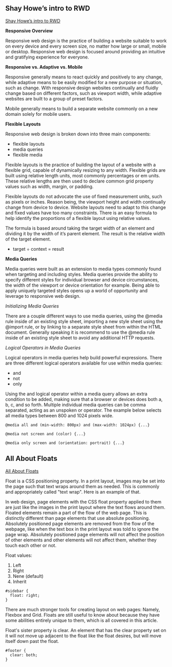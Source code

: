 ## Shay Howe’s intro to RWD

[Shay Howe’s intro to RWD](https://learn.shayhowe.com/advanced-html-css/responsive-web-design/)

**Responsive Overview**

Responsive web design is the practice of building a website suitable to work on every device and every screen size, no matter how large or small, mobile or desktop. Responsive web design is focused around providing an intuitive and gratifying experience for everyone. 

**Responsive vs. Adaptive vs. Mobile**

 Responsive generally means to react quickly and positively to any change, while adaptive means to be easily modified for a new purpose or situation, such as change. With responsive design websites continually and fluidly change based on different factors, such as viewport width, while adaptive websites are built to a group of preset factors. 

Mobile generally means to build a separate website commonly on a new domain solely for mobile users. 

**Flexible Layouts**

Responsive web design is broken down into three main components:
- flexible layouts
- media queries
- flexible media 

Flexible layouts is the practice of building the layout of a website with a flexible grid, capable of dynamically resizing to any width. Flexible grids are built using relative length units, most commonly percentages or em units. These relative lengths are then used to declare common grid property values such as width, margin, or padding.

Flexible layouts do not advocate the use of fixed measurement units, such as pixels or inches. Reason being, the viewport height and width continually change from device to device. Website layouts need to adapt to this change and fixed values have too many constraints. There is an easy formula to help identify the proportions of a flexible layout using relative values.

The formula is based around taking the target width of an element and dividing it by the width of it’s parent element. The result is the relative width of the target element. 

- target ÷ context = result


**Media Queries**

Media queries were built as an extension to media types commonly found when targeting and including styles. Media queries provide the ability to specify different styles for individual browser and device circumstances, the width of the viewport or device orientation for example. Being able to apply uniquely targeted styles opens up a world of opportunity and leverage to responsive web design.

_Initializing Media Queries_

There are a couple different ways to use media queries, using the @media rule inside of an existing style sheet, importing a new style sheet using the @import rule, or by linking to a separate style sheet from within the HTML document. Generally speaking it is recommend to use the @media rule inside of an existing style sheet to avoid any additional HTTP requests.

_Logical Operators in Media Queries_

Logical operators in media queries help build powerful expressions. There are three different logical operators available for use within media queries:
- and
- not
- only

Using the and logical operator within a media query allows an extra condition to be added, making sure that a browser or devices does both a, b, c, and so forth. Multiple individual media queries can be comma separated, acting as an unspoken or operator. The example below selects all media types between 800 and 1024 pixels wide.

```
@media all and (min-width: 800px) and (max-width: 1024px) {...}
```

```
@media not screen and (color) {...}
```

```
@media only screen and (orientation: portrait) {...}
```

## All About Floats

[All About Floats](https://css-tricks.com/all-about-floats/)

Float is a CSS positioning property. In a print layout, images may be set into the page such that text wraps around them as needed. This is commonly and appropriately called "text wrap". Here is an example of that.

In web design, page elements with the CSS float property applied to them are just like the images in the print layout where the text flows around them. Floated elements remain a part of the flow of the web page. This is distinctly different than page elements that use absolute positioning. Absolutely positioned page elements are removed from the flow of the webpage, like when the text box in the print layout was told to ignore the page wrap. Absolutely positioned page elements will not affect the position of other elements and other elements will not affect them, whether they touch each other or not.

Float values:
1. Left
2. Right
3. Nene (default)
4. Inherit

```
#sidebar {
  float: right;			
}
```

There are much stronger tools for creating layout on web pages: Namely, Flexbox and Grid. Floats are still useful to know about because they have some abilities entirely unique to them, which is all covered in this article.

Float's sister property is clear. An element that has the clear property set on it will not move up adjacent to the float like the float desires, but will move itself down past the float.

```
#footer {
  clear: both;			
}
```

